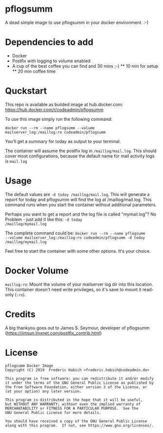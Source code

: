 # pflogsumm

A dead simple image to use pflogsumm in your docker environment. :-)

# Dependencies to add
* Docker
* Postfix with logging to volume enabled
* A cup of the best coffee you can find and 30 mins ;-)
** 10 min for setup
** 20 min coffee time

# Quckstart
This repo is available as builded image at hub.docker.com: https://hub.docker.com/r/codeadmin/pflogsumm

To use this image simply run the following command:

<code>docker run --rm --name pflogsumm --volume mailserver_log:/maillog:ro codeadmin/pflogsumm</code>

You'll get a summary for today as output to your terminal.

The container will assume the postfix log in <code>/maillog/mail.log</code>. 
This should cover most configurations, because the default name for mail activity logs is <code>mail.log</code>

# Usage
The default values are <code>-d today /maillog/mail.log</code>.
This will generate a report for today and pflogsumm will find the log at /maillog/mail.log.
This command runs when you start the container without additional parameters.

Perhaps you want to get a report and the log file is called "mymail.log"? No Problem - just add it like this:
<code>-d today /maillog/mymail.log</code>

The complete command could be: <code>docker run --rm --name pflogsumm --volume mailserver_log:/maillog:ro codeadmin/pflogsumm -d today /maillog/mymail.log</code>

Feel free to start the container with some other options. It's your choice.

# Docker Volume
<code>maillog:ro</code>: Mount the volume of your mailserver log dir into this location. 
This container doesn't need write privileges, so it's save to mount it read-only (<code>:ro</code>).

# Credits
A big thankyou goes out to James S. Seymour, developer of pflogsumm (https://jimsun.linxnet.com/postfix_contrib.html)

# License
    pflogsumm Docker Image
    Copyright (C) 2019  Frederic Habich <frederic.habich@codeadmin.de>

    This program is free software: you can redistribute it and/or modify
    it under the terms of the GNU General Public License as published by
    the Free Software Foundation, either version 3 of the License, or
    (at your option) any later version.

    This program is distributed in the hope that it will be useful,
    but WITHOUT ANY WARRANTY; without even the implied warranty of
    MERCHANTABILITY or FITNESS FOR A PARTICULAR PURPOSE.  See the
    GNU General Public License for more details.

    You should have received a copy of the GNU General Public License
    along with this program.  If not, see https://www.gnu.org/licenses/.

